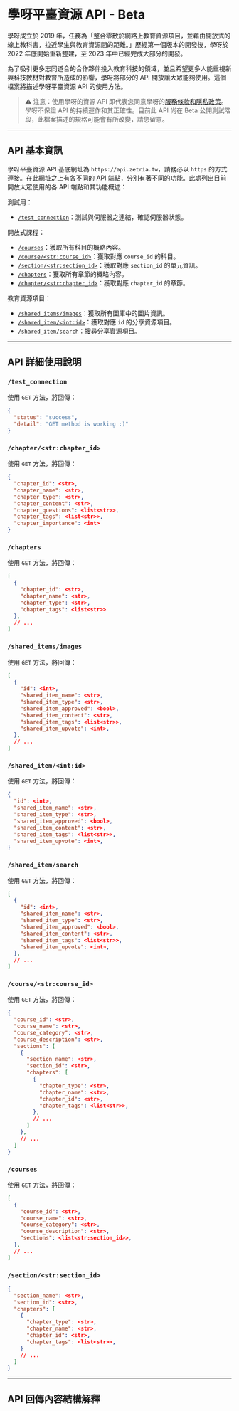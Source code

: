 # 學呀平臺資源 API - Beta 

學呀成立於 2019 年，任務為「整合零散於網路上教育資源項目，並藉由開放式的線上教科書，拉近學生與教育資源間的距離。」歷經第一個版本的開發後，學呀於 2022 年底開始重新整建，至 2023 年中已經完成大部分的開發。

為了吸引更多志同道合的合作夥伴投入教育科技的領域，並且希望更多人能重視新興科技教材對教育所造成的影響，學呀將部分的 API 開放讓大眾能夠使用。這個檔案將描述學呀平臺資源 API 的使用方法。

> ⚠️ 注意：使用學呀的資源 API 即代表您同意學呀的[服務條款和隱私政策](https://zetria.tw/announcement)。學呀不保證 API 的持續運作和其正確性。目前此 API 尚在 Beta 公開測試階段，此檔案描述的規格可能會有所改變，請您留意。
  
---
  
## API 基本資訊

學呀平臺資源 API 基底網址為 `https://api.zetria.tw`，請務必以 `https` 的方式連接。在此網址之上有各不同的 API 端點，分別有著不同的功能。此處列出目前開放大眾使用的各 API 端點和其功能概述：

測試用：

- [`/test_connection`](#test_connection)：測試與伺服器之連結，確認伺服器狀態。

開放式課程：

- [`/courses`](#courses)：獲取所有科目的概略內容。
- [`/course/<str:course_id>`](#coursestrcourse_id)：獲取對應 `course_id` 的科目。
- [`/section/<str:section_id>`](#sectionstrsection_id)：獲取對應 `section_id` 的單元資訊。
- [`/chapters`](#chapters)：獲取所有章節的概略內容。
- [`/chapter/<str:chapter_id>`](#chapterstrchapter_id)：獲取對應 `chapter_id` 的章節。

教育資源項目：

- [`/shared_items/images`](#shared_itemsimages)：獲取所有圖庫中的圖片資訊。
- [`/shared_item/<int:id>`](#shared_itemintid)：獲取對應 `id` 的分享資源項目。
- [`/shared_item/search`](#shared_itemsearch)：搜尋分享資源項目。

---
   
## API 詳細使用說明

### `/test_connection`

使用 `GET` 方法，將回傳：
```json
{
  "status": "success",
  "detail": "GET method is working :)"
}
```

### `/chapter/<str:chapter_id>`

使用 `GET` 方法，將回傳：
```json
{
  "chapter_id": <str>,
  "chapter_name": <str>,
  "chapter_type": <str>,
  "chapter_content": <str>,
  "chapter_questions": <list<str>>,
  "chapter_tags": <list<str>>,
  "chapter_importance": <int> 
}
```

### `/chapters`

使用 `GET` 方法，將回傳：
```json
[
  {
    "chapter_id": <str>,
    "chapter_name": <str>,
    "chapter_type": <str>,
    "chapter_tags": <list<str>>
  },
  // ...
]
```

### `/shared_items/images`

使用 `GET` 方法，將回傳：
```json
[
  {
    "id": <int>,
    "shared_item_name": <str>,
    "shared_item_type": <str>,
    "shared_item_approved": <bool>,
    "shared_item_content": <str>,
    "shared_item_tags": <list<str>>,
    "shared_item_upvote": <int>,
  }, 
  // ...
]
```

### `/shared_item/<int:id>`

使用 `GET` 方法，將回傳：
```json
{
  "id": <int>,
  "shared_item_name": <str>,
  "shared_item_type": <str>,
  "shared_item_approved": <bool>,
  "shared_item_content": <str>,
  "shared_item_tags": <list<str>>,
  "shared_item_upvote": <int>,
}
```

### `/shared_item/search`

使用 `GET` 方法，將回傳：
```json
[
  {
    "id": <int>,
    "shared_item_name": <str>,
    "shared_item_type": <str>,
    "shared_item_approved": <bool>,
    "shared_item_content": <str>,
    "shared_item_tags": <list<str>>,
    "shared_item_upvote": <int>,
  }, 
  // ...
]
```

### `/course/<str:course_id>`

使用 `GET` 方法，將回傳：
```json
{
  "course_id": <str>,
  "course_name": <str>,
  "course_category": <str>,
  "course_description": <str>,
  "sections": [
    {
      "section_name": <str>, 
      "section_id": <str>, 
      "chapters": [
        {
          "chapter_type": <str>, 
          "chapter_name": <str>, 
          "chapter_id": <str>, 
          "chapter_tags": <list<str>>,
        },
        // ...
      ]
    }, 
    // ...
  ]
}
```

### `/courses`

使用 `GET` 方法，將回傳：
```json
[
  {
    "course_id": <str>,
    "course_name": <str>,
    "course_category": <str>,
    "course_description": <str>,
    "sections": <list<str:section_id>>,
  },
  // ...
]
```

### `/section/<str:section_id>`
```json
{
  "section_name": <str>, 
  "section_id": <str>, 
  "chapters": [
    {
      "chapter_type": <str>, 
      "chapter_name": <str>, 
      "chapter_id": <str>, 
      "chapter_tags": <list<str>>,
    }
    // ...
  ]
}
```

---
   
## API 回傳內容結構解釋